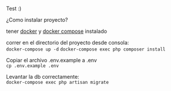 Test :)

¿Como instalar proyecto?

tener <a href="https://www.docker.com/">docker</a> y <a href="https://docs.docker.com/compose/install/">docker compose</a> instalado

correr en el directorio del proyecto desde consola:  <br/>
`docker-compose up -d`
`docker-compose exec php composer install`

Copiar el archivo .env.example a .env <br/>
`cp .env.example .env`

Levantar la db correctamente: <br/>
`docker-compose exec php artisan migrate`